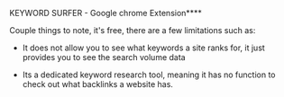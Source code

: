 KEYWORD SURFER - Google chrome Extension****

Couple things to note, it's free, there are a few limitations such as:

- It does not allow you to see what keywords a site ranks for, it just provides you to see the search volume data

- Its a dedicated keyword research tool, meaning it has no function to check out what backlinks a website has.